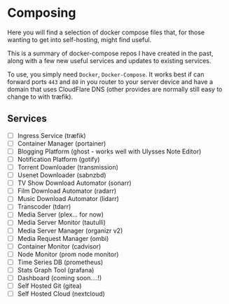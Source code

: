 # Composing

Here you will find a selection of docker compose files that, for those wanting to get into self-hosting, might find useful.

This is a summary of docker-compose repos I have created in the past, along with a few new useful services and updates to existing services.

To use, you simply need `Docker`, `Docker-Compose`. It works best if can forward ports `443` and `80` in you router to your server device and have a domain that uses CloudFlare DNS (other provides are normally still easy to change to with træfik).

## Services

- [ ] Ingress Service (træfik)
- [ ] Container Manager (portainer)
- [ ] Blogging Platform (ghost - works well with Ulysses Note Editor)
- [ ] Notification Platform (gotify)
- [ ] Torrent Downloader (transmission)
- [ ] Usenet Downloader (sabnzbd)
- [ ] TV Show Download Automator (sonarr)
- [ ] Film Download Automator (radarr)
- [ ] Music Download Automator (lidarr)
- [ ] Transcoder (tdarr)
- [ ] Media Server (plex... for now)
- [ ] Media Server Monitor (tautulli)
- [ ] Media Server Manager (organizr v2)
- [ ] Media Request Manager (ombi)
- [ ] Container Monitor (cadvisor)
- [ ] Node Monitor (prom node monitor)
- [ ] Time Series DB (prometheus)
- [ ] Stats Graph Tool (grafana)
- [ ] Dashboard (coming soon....!)
- [ ] Self Hosted Git (gitea)
- [ ] Self Hosted Cloud (nextcloud)